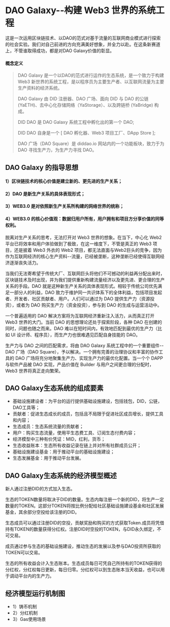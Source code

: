 # DAO Galaxy--构建 Web3 世界的系统工程
这是一次运用区块链技术、以DAO的范式对基于流量的互联网商业模式进行探索的社会实验。我们对自己前进的方向充满美好想象，并全力以赴。在这条新赛道上，不管谁取得成功，都是对DAO Galaxy价值的彰显。

#### 概念定义

>
> DAO Galaxy 是一个以DAO的范式进行运作的生态系统，是一个致力于构建 Web3 新世界的系统工程，是以程序员为主要生产者、以互联网流量为主要生产资料的经济系统。
> 
> DAO Galaxy 由 DID 注册器、DAO 广场、面向 DID 与 DAO 的公链 (YaETH)、去中心化存储网络（YaStorage）、以及跨链桥 (YaBridge) 构成。
> 
> DID DAO 是 DAO Galaxy 系统工程中孵化出的第一个 DAO;
>
> DID DAO 自身是一个 [ DAO 孵化器、Web3 项目工厂、DApp Store ];
>
> DAO 广场（DAO Square）是 diddao.io 网站内的一个功能板块，致力于为 DAO 寻找生产力，为生产力寻找 DAO。
>

## DAO Galaxy 的指导思想

#### 1）区块链技术的核心价值是建立新的、更先进的生产关系；

#### 2）DAO 是新生产关系的具体表现形式；

#### 3）WEB3.0 是对依照新生产关系所构建的网络世界的统称；

#### 4）WEB3.0 的核心价值观：数据归用户所有，用户拥有和项目方分享价值的同等权利。

脱离对生产关系的思考，无法打开对 Web3 世界的想象。在当下，中心化 Web2 平台已将效率和用户体验做到了极致，在这一维度下，不管是真正的 Web3 项目，还是披着 Web3 外衣的 Web2 项目，都无法直面与Web2巨头的竞争，因为作为互联网经济的核心生产资料--流量，已经被垄断，这种垄断已经使得互联网经济逐渐丧失活力。

当我们无法寄希望于传统大厂、互联网巨头将他们不可撼动的利益再分配出来时，区块链技术及时出现，并为我们提供重新构建流量经济以及更先进、更合理的生产关系的手段。DAO 就是这种新生产关系的具体表现形式。相较于传统公司优先满足一部分人的利益，DAO 致力于维护同一共识体系下的全体利益，包括项目发起者、开发者、社区贡献者、用户。人们可以通过为 DAO 提供生产力（资源投资），或者为 DAO 购买生产力（资金投资），参与到 DAO 的生成与运营活动中。

一个普遍适用的 DAO 解决方案将为互联网经济重新注入活力，从而真正打开 Web3 世界的大门。当前 DAO 的思想理论还处于探索阶段，各种 DAO 在创建的同时，问题也随之而来。DAO 难以在短时间内，有效地匹配到最优的生产力（比如 UI 设计师、程序员），而生产力也很难遇见匹配自身技能的 DAO。

生产力与 DAO 之间的匹配需求，将由 DAO Galaxy 系统工程中的一个重要组件--DAO 广场（DAO Square），予以解决。一个拥有完善的治理协议和丰富的协作工具的 DAO 广场将充分地聚集生产力、实现生产力的最优化配置。当一个个 DAPP 与软件产品被 DAO 实现，产品价值在 Builder 与用户之间更合理的分配时，Web3 世界将真正走向繁荣。


## DAO Galaxy生态系统的组成要素
- 基础设施建设者：为平台的运行提供基础设施建设，包括钱包，DID，公链，DAO工具等；
- 贡献者：促进生态成长的成员，包括且不局限于促进社区成员增长，提供工具和内容；
- 生态成员：生态系统流量的贡献者；
- 用户：购买生态流量，使用平生态费工具、订阅生态付费内容；
- 经济模型中三种有价凭证：MID，红利，货币；
- 生态收益账本：生态所有收益记录在链上并对所有社群成员公开；
- 基础设施建设基金：用于推动平台的基础设施建设；
- 生态发展基金：用于推动平台发展。


## DAO Galaxy生态系统的经济模型概述

新人通过注册DID的方式加入生态。

生态的TOKEN数量将取决于DID的数量。生态内每注册一个新的DID，将生产一定数量的TOKEN。这部分TOKEN将按比例分配给社区基础设施建设基金和社区发展基金，其余部分空投给该注册的DID。

生态成员可以通过注册DID的空投，贡献奖励和购买的方式获取Token.成员将凭借持有TOKEN的数量获得分红权。注册DID时空投的TOKEN，与DID永久绑定，不可交易。

成员通过参与生态的基础设施建设，推动生态的发展以及参与DAO投资所获取的TOKEN可以交易。

生态的所有收益会计入生态账本。生态成员每日可凭自己所持有的TOKEN获得的分红权，分红权每日更新，每日归零。分红权可以到生态账本当天收益，也可以用于调动平台内的生产力。


## 经济模型运行机制图
- 1）铸币机制
- 2）分红机制
- 3）Gas使用场景


